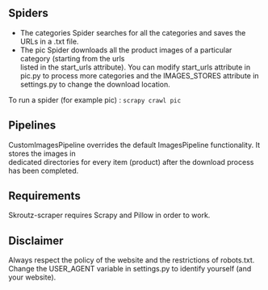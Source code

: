 
## Spiders
* The categories Spider searches for all the categories and saves the URLs in a .txt file.
* The pic Spider downloads all the product images of a particular category (starting from the urls  
listed in the start_urls attribute). You can modify start_urls attribute in pic.py to process 
more categories and the IMAGES_STORES attribute in settings.py to change the download location.

To run a spider (for example pic) : `scrapy crawl pic`

## Pipelines
CustomImagesPipeline overrides the default ImagesPipeline functionality. It stores the images in  
dedicated directories for every item (product) after the download process has been completed.

## Requirements
Skroutz-scraper requires Scrapy and Pillow in order to work.

## Disclaimer
Always respect the policy of the website and the restrictions of robots.txt.  
Change the USER_AGENT variable in settings.py to identify yourself (and your website).